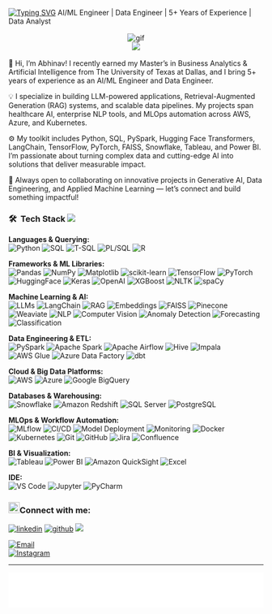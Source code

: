 [![Typing SVG](https://readme-typing-svg.herokuapp.com?color=%2336BCF7&lines=Hi!+I'm+Abhinav+Sahu+👋)](https://git.io/typing-svg)
AI/ML Engineer | Data Engineer | 5+ Years of Experience | Data Analyst
<div align=center>
          <img alt="gif" align="center" src="https://camo.githubusercontent.com/2366b34bb903c09617990fb5fff4622f3e941349e846ddb7e73df872a9d21233/68747470733a2f2f63646e2e6472696262626c652e636f6d2f75736572732f3733303730332f73637265656e73686f74732f363538313234332f6176656e746f2e676966" width=800 height=500/>
    </div>

<div align=center>
        <img src="https://readme-typing-svg.herokuapp.com?color=%236FDA44&size=32&center=true&vCenter=true&width=600&height=50&lines= Hi+there+I'm+Abhinav+Sahu+%F0%9F%91%8B;Data+Analyst;Data+Scientist;ML+Enthusiast; alt="Headline" />
    </div>


👋 Hi, I’m Abhinav! I recently earned my Master’s in Business Analytics & Artificial Intelligence from The University of Texas at Dallas, and I bring 5+ years of experience as an AI/ML Engineer and Data Engineer.

💡 I specialize in building LLM-powered applications, Retrieval-Augmented Generation (RAG) systems, and scalable data pipelines. My projects span healthcare AI, enterprise NLP tools, and MLOps automation across AWS, Azure, and Kubernetes. 

⚙️ My toolkit includes Python, SQL, PySpark, Hugging Face Transformers, LangChain, TensorFlow, PyTorch, FAISS, Snowflake, Tableau, and Power BI. I’m passionate about turning complex data and cutting-edge AI into solutions that deliver measurable impact.

🚀 Always open to collaborating on innovative projects in Generative AI, Data Engineering, and Applied Machine Learning — let’s connect and build something impactful!


<h3> 🛠 &nbsp;Tech Stack <img src="https://media.giphy.com/media/j2pOGeGYKe2xCCKwfi/giphy.gif" width="40"></h3>


**Languages & Querying:**  
![Python](https://img.shields.io/badge/Python-FF5733?style=flat&logo=python&logoColor=white) 
![SQL](https://img.shields.io/badge/SQL-FF5733?style=flat) 
![T-SQL](https://img.shields.io/badge/T--SQL-FF5733?style=flat) 
![PL/SQL](https://img.shields.io/badge/PL%2FSQL-FF5733?style=flat) 
![R](https://img.shields.io/badge/R-FF5733?style=flat&logo=r&logoColor=white)  

**Frameworks & ML Libraries:**  
![Pandas](https://img.shields.io/badge/Pandas-2980B9?style=flat) 
![NumPy](https://img.shields.io/badge/NumPy-2980B9?style=flat) 
![Matplotlib](https://img.shields.io/badge/Matplotlib-2980B9?style=flat) 
![scikit-learn](https://img.shields.io/badge/scikit--learn-2980B9?style=flat) 
![TensorFlow](https://img.shields.io/badge/TensorFlow-2980B9?style=flat) 
![PyTorch](https://img.shields.io/badge/PyTorch-2980B9?style=flat) 
![HuggingFace](https://img.shields.io/badge/HuggingFace-2980B9?style=flat) 
![Keras](https://img.shields.io/badge/Keras-2980B9?style=flat) 
![OpenAI](https://img.shields.io/badge/OpenAI-2980B9?style=flat) 
![XGBoost](https://img.shields.io/badge/XGBoost-2980B9?style=flat) 
![NLTK](https://img.shields.io/badge/NLTK-2980B9?style=flat) 
![spaCy](https://img.shields.io/badge/spaCy-2980B9?style=flat)  

**Machine Learning & AI:**  
![LLMs](https://img.shields.io/badge/LLMs-9B59B6?style=flat) 
![LangChain](https://img.shields.io/badge/LangChain-9B59B6?style=flat) 
![RAG](https://img.shields.io/badge/RAG-9B59B6?style=flat) 
![Embeddings](https://img.shields.io/badge/Embeddings-9B59B6?style=flat) 
![FAISS](https://img.shields.io/badge/FAISS-9B59B6?style=flat) 
![Pinecone](https://img.shields.io/badge/Pinecone-9B59B6?style=flat) 
![Weaviate](https://img.shields.io/badge/Weaviate-9B59B6?style=flat) 
![NLP](https://img.shields.io/badge/NLP-9B59B6?style=flat) 
![Computer Vision](https://img.shields.io/badge/Computer%20Vision-9B59B6?style=flat) 
![Anomaly Detection](https://img.shields.io/badge/Anomaly%20Detection-9B59B6?style=flat) 
![Forecasting](https://img.shields.io/badge/Forecasting-9B59B6?style=flat) 
![Classification](https://img.shields.io/badge/Classification-9B59B6?style=flat)  

**Data Engineering & ETL:**  
![PySpark](https://img.shields.io/badge/PySpark-27AE60?style=flat) 
![Apache Spark](https://img.shields.io/badge/Apache%20Spark-27AE60?style=flat) 
![Apache Airflow](https://img.shields.io/badge/Apache%20Airflow-27AE60?style=flat) 
![Hive](https://img.shields.io/badge/Hive-27AE60?style=flat) 
![Impala](https://img.shields.io/badge/Impala-27AE60?style=flat) 
![AWS Glue](https://img.shields.io/badge/AWS%20Glue-27AE60?style=flat) 
![Azure Data Factory](https://img.shields.io/badge/Azure%20Data%20Factory-27AE60?style=flat) 
![dbt](https://img.shields.io/badge/dbt-27AE60?style=flat)  

**Cloud & Big Data Platforms:**  
![AWS](https://img.shields.io/badge/AWS-F1C40F?style=flat) 
![Azure](https://img.shields.io/badge/Azure-F1C40F?style=flat) 
![Google BigQuery](https://img.shields.io/badge/BigQuery-F1C40F?style=flat)  

**Databases & Warehousing:**  
![Snowflake](https://img.shields.io/badge/Snowflake-E67E22?style=flat) 
![Amazon Redshift](https://img.shields.io/badge/Amazon%20Redshift-E67E22?style=flat) 
![SQL Server](https://img.shields.io/badge/SQL%20Server-E67E22?style=flat) 
![PostgreSQL](https://img.shields.io/badge/PostgreSQL-E67E22?style=flat)  

**MLOps & Workflow Automation:**  
![MLflow](https://img.shields.io/badge/MLflow-16A085?style=flat) 
![CI/CD](https://img.shields.io/badge/CI%2FCD-16A085?style=flat) 
![Model Deployment](https://img.shields.io/badge/Deployment-16A085?style=flat) 
![Monitoring](https://img.shields.io/badge/Monitoring-16A085?style=flat) 
![Docker](https://img.shields.io/badge/Docker-16A085?style=flat) 
![Kubernetes](https://img.shields.io/badge/Kubernetes-16A085?style=flat) 
![Git](https://img.shields.io/badge/Git-16A085?style=flat) 
![GitHub](https://img.shields.io/badge/GitHub-16A085?style=flat) 
![Jira](https://img.shields.io/badge/Jira-16A085?style=flat) 
![Confluence](https://img.shields.io/badge/Confluence-16A085?style=flat)  

**BI & Visualization:**  
![Tableau](https://img.shields.io/badge/Tableau-C0392B?style=flat) 
![Power BI](https://img.shields.io/badge/Power%20BI-C0392B?style=flat) 
![Amazon QuickSight](https://img.shields.io/badge/QuickSight-C0392B?style=flat) 
![Excel](https://img.shields.io/badge/Excel-C0392B?style=flat)  

**IDE:**  
![VS Code](https://img.shields.io/badge/VS%20Code-2C3E50?style=flat) 
![Jupyter](https://img.shields.io/badge/Jupyter-2C3E50?style=flat) 
![PyCharm](https://img.shields.io/badge/PyCharm-2C3E50?style=flat)  


<h3 align="left"><img src="https://media.giphy.com/media/5WJ6SOKeNKrSzblU4R/giphy.gif" width=22 height=22>Connect with me:</h3> 

[<img src='https://cdn3.iconfinder.com/data/icons/capsocial-round/500/linkedin-64.png' alt='linkedin' height='40'>](https://www.linkedin.com/in/abhinavsahu2604/)
[<img src='https://cdn4.iconfinder.com/data/icons/social-media-logos-6/512/71-github-64.png' alt='github' height='40'>](https://github.com/AbhinavSahu2604)
<img src="https://github.com/TheDudeThatCode/TheDudeThatCode/blob/master/Assets/Handshake.gif" height="32px">


<a href="mailto:abhinavsahu2604@gmail.com"><img alt="Email" src="https://img.shields.io/badge/Email-abhinavsahu2695@gmail.com-blue?style=flat-square&logo=gmail"></a><br>
<a href="https://www.instagram.com/abhs_2604//"><img alt="Instagram" src="https://img.shields.io/badge/Instagram-abhs2604-blue?style=flat-square&logo=instagram"></a>

<hr>
 
<img align='center'  height="70" alt="Thanks" width="100%" src="https://github.com/Moataz-Elmesmary/Moataz-Elmesmary/blob/main/Moataz.svg">




<!--
**Abhinav-Sahu-260495/Abhinav-Sahu-260495** is a ✨ _special_ ✨ repository because its `README.md` (this file) appears on your GitHub profile.

Here are some ideas to get you started:

- 🔭 I’m currently working on ...
- 🌱 I’m currently learning ...
- 👯 I’m looking to collaborate on ...
- 🤔 I’m looking for help with ...
- 💬 Ask me about ...
- 📫 How to reach me: ...
- 😄 Pronouns: ...
- ⚡ Fun fact: ...
-->
